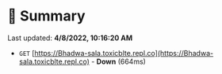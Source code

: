 # 📖 Summary
Last updated: **4/8/2022, 10:16:20 AM**

- `GET` [https://Bhadwa-sala.toxicblte.repl.co](https://Bhadwa-sala.toxicblte.repl.co) - **Down** (664ms)
